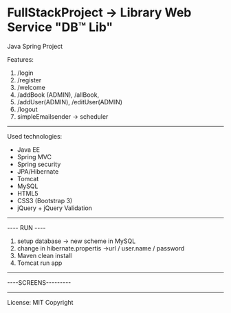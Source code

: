 # FullStackProject -> Library Web Service "DB&trade; Lib"

Java Spring Project

Features:

1. /login
2. /register
3. /welcome
4. /addBook (ADMIN), /allBook,
5. /addUser(ADMIN), /editUser(ADMIN)
6. /logout
7. simpleEmailsender -> scheduler 

----------------------------------
Used technologies:
- Java EE 
- Spring MVC
- Spring security
- JPA/Hibernate
- Tomcat
- MySQL
- HTML5
- CSS3 (Bootstrap 3)
- jQuery + jQuery Validation

-----------------------------------
---- RUN ----

1. setup database -> new scheme in MySQL
2. change in hibernate.propertis ->url / user.name / password
3. Maven clean install
4. Tomcat run app

-------------------------
----SCREENS---------

----------------------
License: MIT
Copyright 
